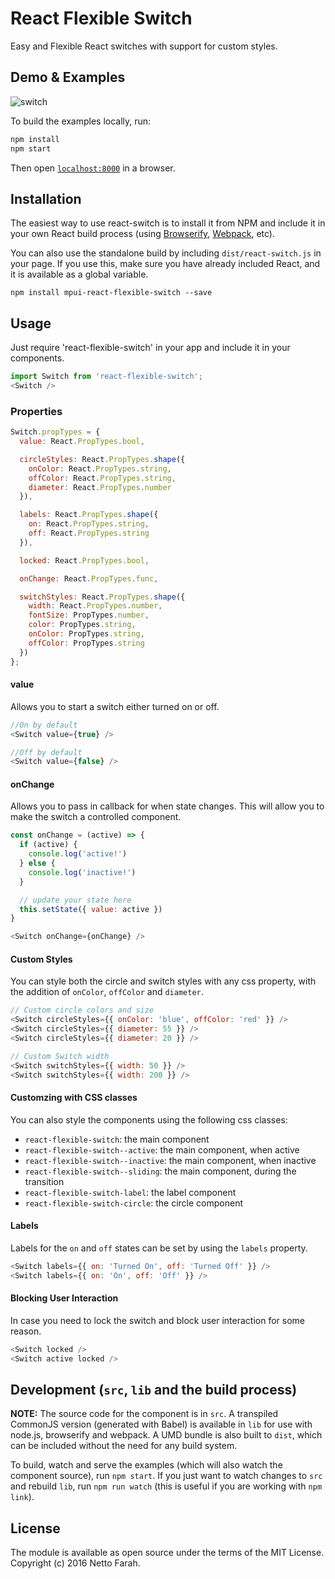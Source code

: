 # React Flexible Switch
Easy and Flexible React switches with support for custom styles.


## Demo & Examples

![switch](https://cloud.githubusercontent.com/assets/270688/14726482/870deed8-07d7-11e6-9c78-be337a1159f0.gif)

To build the examples locally, run:

```bash
npm install
npm start
```

Then open [`localhost:8000`](http://localhost:8000) in a browser.


## Installation

The easiest way to use react-switch is to install it from NPM and include it in your own React build process (using [Browserify](http://browserify.org), [Webpack](http://webpack.github.io/), etc).

You can also use the standalone build by including `dist/react-switch.js` in your page. If you use this, make sure you have already included React, and it is available as a global variable.

```
npm install mpui-react-flexible-switch --save
```


## Usage

Just require 'react-flexible-switch' in your app and include it in your components.

```javascript
import Switch from 'react-flexible-switch';
<Switch />
```

### Properties

```javascript
Switch.propTypes = {
  value: React.PropTypes.bool,

  circleStyles: React.PropTypes.shape({
    onColor: React.PropTypes.string,
    offColor: React.PropTypes.string,
    diameter: React.PropTypes.number
  }),

  labels: React.PropTypes.shape({
    on: React.PropTypes.string,
    off: React.PropTypes.string
  }),

  locked: React.PropTypes.bool,

  onChange: React.PropTypes.func,

  switchStyles: React.PropTypes.shape({
    width: React.PropTypes.number,
    fontSize: PropTypes.number,
    color: PropTypes.string,
    onColor: PropTypes.string,
    offColor: PropTypes.string
  })
};
```

#### value
Allows you to start a switch either turned on or off.

```javascript
//On by default
<Switch value={true} />

//Off by default
<Switch value={false} />
```

#### onChange
Allows you to pass in callback for when state changes.
This will allow you to make the switch a controlled component.

```javascript
const onChange = (active) => {
  if (active) {
    console.log('active!')
  } else {
    console.log('inactive!')
  }

  // update your state here
  this.setState({ value: active })
}

<Switch onChange={onChange} />
```

#### Custom Styles
You can style both the circle and switch styles with any css property, with
the addition of `onColor`, `offColor` and `diameter`.


```javascript
// Custom circle colors and size
<Switch circleStyles={{ onColor: 'blue', offColor: 'red' }} />
<Switch circleStyles={{ diameter: 55 }} />
<Switch circleStyles={{ diameter: 20 }} />

// Custom Switch width
<Switch switchStyles={{ width: 50 }} />
<Switch switchStyles={{ width: 200 }} />
```

#### Customzing with CSS classes
You can also style the components using the following css classes:

- `react-flexible-switch`: the main component
- `react-flexible-switch--active`: the main component, when active
- `react-flexible-switch--inactive`: the main component, when inactive
- `react-flexible-switch--sliding`: the main component, during the transition
- `react-flexible-switch-label`: the label component
- `react-flexible-switch-circle`: the circle component

#### Labels
Labels for the `on` and `off` states can be set by using the `labels` property.

```javascript
<Switch labels={{ on: 'Turned On', off: 'Turned Off' }} />
<Switch labels={{ on: 'On', off: 'Off' }} />
```

#### Blocking User Interaction
In case you need to lock the switch and block user interaction for some reason.

```javascript
<Switch locked />
<Switch active locked />
```

## Development (`src`, `lib` and the build process)

**NOTE:** The source code for the component is in `src`. A transpiled CommonJS version (generated with Babel) is available in `lib` for use with node.js, browserify and webpack. A UMD bundle is also built to `dist`, which can be included without the need for any build system.

To build, watch and serve the examples (which will also watch the component source), run `npm start`. If you just want to watch changes to `src` and rebuild `lib`, run `npm run watch` (this is useful if you are working with `npm link`).

## License
The module is available as open source under the terms of the MIT License.
Copyright (c) 2016 Netto Farah.
